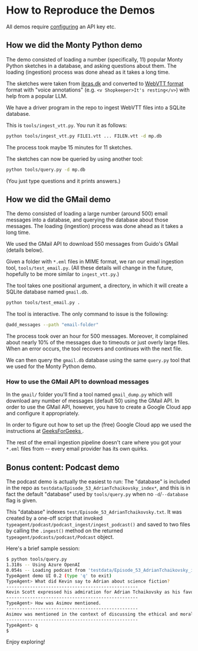 # How to Reproduce the Demos

All demos require [configuring](env-vars.md) an API key etc.

## How we did the Monty Python demo

The demo consisted of loading a number (specifically, 11) popular
Monty Python sketches in a database, and asking questions about them.
The loading (ingestion) process was done ahead as it takes a long time.

The sketches were taken from
[ibras.dk](https://ibras.dk/montypython/justthewords.htm)
and converted to [WebVTT format](https://en.wikipedia.org/wiki/WebVTT)
format with "voice annotations" (e.g. `<v Shopkeeper>It's resting</v>`)
with help from a popular LLM.

We have a driver program in the repo to ingest WebVTT files into a
SQLite database.

This is `tools/ingest_vtt.py`. You run it as follows:
```sh
python tools/ingest_vtt.py FILE1.vtt ... FILEN.vtt -d mp.db
```

The process took maybe 15 minutes for 11 sketches.

The sketches can now be queried by using another tool:
```sh
python tools/query.py -d mp.db
```
(You just type questions and it prints answers.)

## How we did the GMail demo

The demo consisted of loading a large number (around 500) email messages
into a database, and querying the database about those messages.
The loading (ingestion) process was done ahead as it takes a long time.

We used the GMail API to download 550 messages from Guido's GMail
(details below).

Given a folder with `*.eml` files in MIME format, we ran our email
ingestion tool, `tools/test_email.py`. (All these details will change
in the future, hopefully to be more similar to `ingest_vtt.py`.)

The tool takes one positional argument, a directory, in which it will
create a SQLite database named `gmail.db`.
```sh
python tools/test_email.py .
```
The tool is interactive. The only command to issue is the following:
```sh
@add_messages --path "email-folder"
```
The process took over an hour for 500 messages. Moreover, it complained
about nearly 10% of the messages due to timeouts or just overly large
files. When an error occurs, the tool recovers and continues with the
next file.

We can then query the `gmail.db` database using the same `query.py`
tool that we used for the Monty Python demo.

### How to use the GMail API to download messages

In the `gmail/` folder you'll find a tool named `gmail_dump.py` which
will download any number of messages (default 50) using the GMail API.
In order to use the GMail API, however, you have to create a
Google Cloud app and configure it appropriately.

In order to figure out how to set up the (free) Google Cloud app we
used the instructions at [GeeksForGeeks
](https://www.geeksforgeeks.org/devops/how-to-create-a-gcp-project/).

The rest of the email ingestion pipeline doesn't care where you got
your `*.eml` files from -- every email provider has its own quirks.

## Bonus content: Podcast demo

The podcast demo is actually the easiest to run:
The "database" is included in the repo as
`testdata/Episode_53_AdrianTchaikovsky_index*`,
and this is in fact the default "database" used by `tools/query.py`
when no `-d`/`--database` flag is given.

This "database" indexes `test/Episode_53_AdrianTchaikovsky.txt`.
It was created by a one-off script that invoked
`typeagent/podcast/podcast_ingest/ingest_podcast()`
and saved to two files by calling the `.ingest()` method on the
returned `typeagent/podcasts/podcast/Podcast` object.

Here's a brief sample session:
```sh
$ python tools/query.py
1.318s -- Using Azure OpenAI
0.054s -- Loading podcast from 'testdata/Episode_53_AdrianTchaikovsky_index'
TypeAgent demo UI 0.2 (type 'q' to exit)
TypeAgent> What did Kevin say to Adrian about science fiction?
--------------------------------------------------
Kevin Scott expressed his admiration for Adrian Tchaikovsky as his favorite science fiction author. He mentioned that Adrian has a new trilogy called The Final Architecture, and Kevin is eagerly awaiting the third book, Lords of Uncreation, which he has had on preorder for months. Kevin praised Adrian for his impressive writing skills and his ability to produce large, interesting science fiction books at a rate of about one per year.
--------------------------------------------------
TypeAgent> How was Asimov mentioned.
--------------------------------------------------
Asimov was mentioned in the context of discussing the ethical and moral issues surrounding AI development. Adrian Tchaikovsky referenced Asimov's Laws of Robotics, noting that Asimov's stories often highlight the inadequacy of these laws in governing robots.
--------------------------------------------------
TypeAgent> q
$
```

Enjoy exploring!
